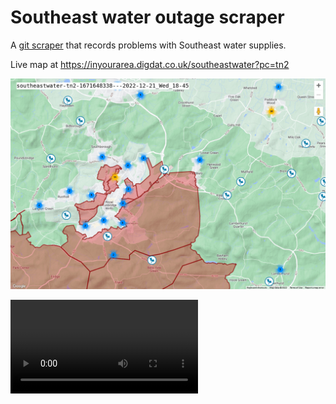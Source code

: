 # Southeast water outage scraper

A [git scraper](https://simonwillison.net/2020/Oct/9/git-scraping/) that records problems with Southeast water supplies.

Live map at https://inyourarea.digdat.co.uk/southeastwater?pc=tn2

![image](https://github.com/tomviner/scrape-water/blob/main/tn2-animated-minified.gif?raw=true)

<video src="https://github.com/tomviner/scrape-water/blob/main/tn2-animated.mov?raw=true"></video>
